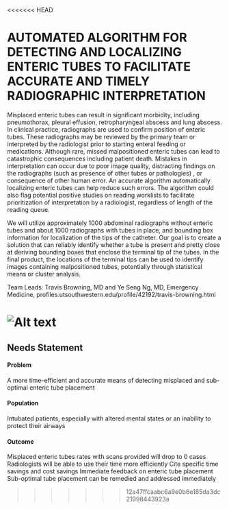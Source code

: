 <<<<<<< HEAD
# AUTOMATED ALGORITHM FOR DETECTING AND LOCALIZING ENTERIC TUBES TO FACILITATE ACCURATE AND TIMELY RADIOGRAPHIC INTERPRETATION

Misplaced enteric tubes can result in significant morbidity, including pneumothorax, pleural effusion, retropharyngeal abscess and lung abscess. In clinical practice, radiographs are used to confirm position of enteric tubes. These radiographs may be reviewed by the primary team or interpreted by the radiologist prior to starting enteral feeding or medications. Although rare, missed malpositioned enteric tubes can lead to catastrophic consequences including patient death. Mistakes in interpretation can occur due to poor image quality, distracting findings on the radiographs (such as presence of other tubes or pathologies) , or consequence of other human error. An accurate algorithm automatically localizing enteric tubes can help reduce such errors. The algorithm could also flag potential positive studies on reading worklists to facilitate prioritization of interpretation by a radiologist, regardless of length of the reading queue.

We will utilize approximately 1000 abdominal radiographs without enteric tubes and about 1000 radiographs with tubes in place, and bounding box information for localization of the tips of the catheter.  Our goal is to create a solution that can reliably identify whether a tube is present and pretty close at deriving bounding boxes that enclose the terminal tip of the tubes. In the final product, the locations of the terminal tips can be used to identify images containing malpositioned tubes, potentially through statistical means or cluster analysis. 

Team Leads: Travis Browning, MD and Ye Seng Ng, MD, Emergency Medicine, profiles.utsouthwestern.edu/profile/42192/travis-browning.html 

![Alt text](https://images.squarespace-cdn.com/content/v1/5b3ffc3fcef3721bd81d8c60/1559312908014-U0GOGORXOYIS0UJQV43H/ke17ZwdGBToddI8pDm48kLSRW7PLm3WkubOqe1a7DDVZw-zPPgdn4jUwVcJE1ZvWQUxwkmyExglNqGp0IvTJZUJFbgE-7XRK3dMEBRBhUpyGgy-SgXO0EeFY0JziBd3dD9HtJ7Bi1hLUqRY0vXhnJ17ynhB4yX2qIiJJUVq2E2g/browning1.png?format=1500w)
=======
## Needs Statement

#### Problem
A more time-efficient and accurate means of detecting misplaced and sub-optimal enteric tube placement

#### Population

Intubated patients, especially with altered mental states or an inability to protect their airways

#### Outcome

Misplaced enteric tubes rates with scans provided will drop to 0 cases
Radiologists will be able to use their time more efficiently
Cite specific time savings and cost savings
Immediate feedback on enteric tube placement
Sub-optimal tube placement can be remedied and addressed immediately


>>>>>>> 12a47ffcaabc6a9e0b6e185da3dc21998443923a
